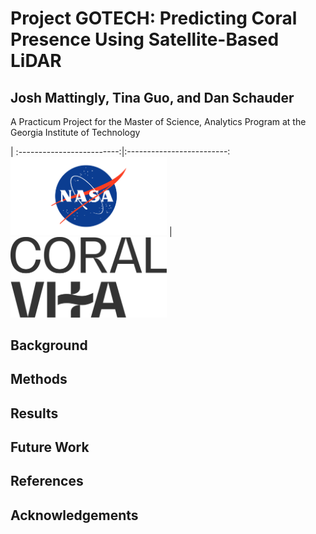 # Project GOTECH: Predicting Coral Presence Using Satellite-Based LiDAR

## Josh Mattingly, Tina Guo, and Dan Schauder

A Practicum Project for the Master of Science, Analytics Program at the Georgia Institute of Technology

 | 
:-------------------------:|:-------------------------:
<img src="nasa-logo-web-rgb.png" alt="NASA" width="250"/>  |  <img src="CV_Logo_Primary_White.svg" alt="Coral Vita" width="250"/>

## Background

## Methods

## Results

## Future Work

## References

## Acknowledgements
